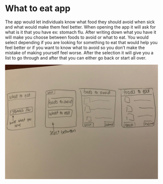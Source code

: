 # What to eat app

 The app would let individuals know what food they should avoid when sick and what would make them feel better. When opening the app it will ask for what is it that you have ex: stomach flu.  After writing down what you have it will make you choose between foods to avoid or what to eat. You would select depending if you are looking for something to eat that would help you feel better or if you want to know what to avoid so you don’t make the mistake of making yourself feel worse. After the selection it will give you a list to go through and after that you can either go back or start all over.

![](https://github.com/alishachugani/CIM540/blob/master/Homework/53854574071__D4CF051D-D5F2-4CDC-B23E-247FA4F81531.jpeg)
